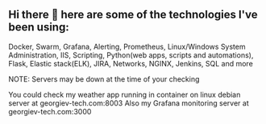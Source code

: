 ## Hi there 👋 here are some of the technologies I've been using:
Docker, Swarm, Grafana, Alerting, Prometheus, Linux/Windows System Administration, IIS, Scripting, Python(web apps, scripts and automations), Flask, Elastic stack(ELK), JIRA, Networks, NGINX, Jenkins, SQL and more

NOTE: Servers may be down at the time of your checking

You could check my weather app running in container on linux debian server at georgiev-tech.com:8003
Also my Grafana monitoring server at georgiev-tech.com:3000
<!--
**ngeorgievv/ngeorgievv** is a ✨ _special_ ✨ repository because its `README.md` (this file) appears on your GitHub profile.

Here are some ideas to get you started:

- 🔭 I’m currently working on ...
- 🌱 I’m currently learning ...
- 👯 I’m looking to collaborate on ...
- 🤔 I’m looking for help with ...
- 💬 Ask me about ...
- 📫 How to reach me: ...
- 😄 Pronouns: ...
- ⚡ Fun fact: ...
-->
